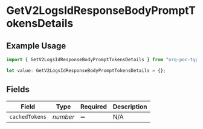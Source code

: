 # GetV2LogsIdResponseBodyPromptTokensDetails

## Example Usage

```typescript
import { GetV2LogsIdResponseBodyPromptTokensDetails } from "orq-poc-typescript-multi-env-version/models/operations";

let value: GetV2LogsIdResponseBodyPromptTokensDetails = {};
```

## Fields

| Field              | Type               | Required           | Description        |
| ------------------ | ------------------ | ------------------ | ------------------ |
| `cachedTokens`     | *number*           | :heavy_minus_sign: | N/A                |